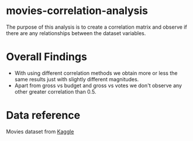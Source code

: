# movies-correlation-analysis
The purpose of this analysis is to create a correlation matrix and observe if there are any relationships between the dataset variables.

# Overall Findings
- With using different correlation methods we obtain more or less the same results just with slightly different magnitudes. 
- Apart from gross vs budget and gross vs votes we don't observe any other greater correlation than 0.5.

# Data reference
Movies dataset from [Kaggle](https://www.kaggle.com/datasets?search=movies.csv&datasetsOnly=true)
